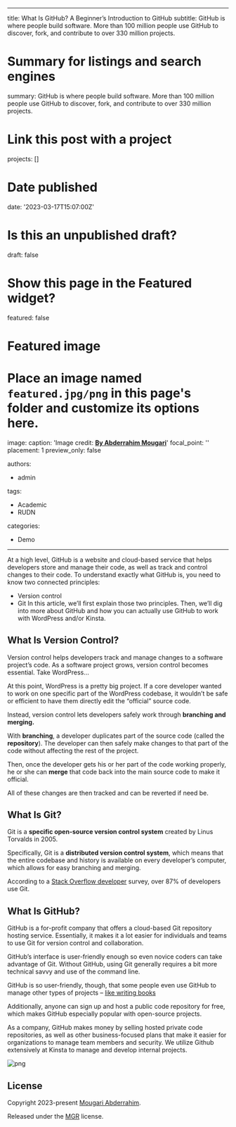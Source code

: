 
---
title: What Is GitHub? A Beginner’s Introduction to GitHub
subtitle: GitHub is where people build software. More than 100 million people use GitHub to discover, fork, and contribute to over 330 million projects.

# Summary for listings and search engines
summary: GitHub is where people build software. More than 100 million people use GitHub to discover, fork, and contribute to over 330 million projects.

# Link this post with a project
projects: []

# Date published
date: '2023-03-17T15:07:00Z'

# Is this an unpublished draft?
draft: false

# Show this page in the Featured widget?
featured: false

# Featured image
# Place an image named `featured.jpg/png` in this page's folder and customize its options here.

image:
  caption: 'Image credit: [**By Abderrahim Mougari**](https://unsplash.com/photos/CpkOjOcXdUY)'
  focal_point: ''
  placement: 1
  preview_only: false

authors:
  - admin

tags:
  - Academic
  - RUDN

categories:
  - Demo
---

At a high level, GitHub is a website and cloud-based service that helps developers store and manage their code, as well as track and control changes to their code. To understand exactly what GitHub is, you need to know two connected principles:

- Version control
- Git
In this article, we’ll first explain those two principles. Then, we’ll dig into more about GitHub and how you can actually use GitHub to work with WordPress and/or Kinsta.


## What Is Version Control?

Version control helps developers track and manage changes to a software project’s code. As a software project grows, version control becomes essential. Take WordPress…

At this point, WordPress is a pretty big project. If a core developer wanted to work on one specific part of the WordPress codebase, it wouldn’t be safe or efficient to have them directly edit the “official” source code.

Instead, version control lets developers safely work through **branching and merging.**

With **branching**, a developer duplicates part of the source code (called the **repository**). The developer can then safely make changes to that part of the code without affecting the rest of the project.

Then, once the developer gets his or her part of the code working properly, he or she can **merge** that code back into the main source code to make it official.

All of these changes are then tracked and can be reverted if need be.

## What Is Git?

Git is a **specific open-source version control system** created by Linus Torvalds in 2005.

Specifically, Git is a **distributed version control system**, which means that the entire codebase and history is available on every developer’s computer, which allows for easy branching and merging.

According to a [Stack Overflow developer](https://insights.stackoverflow.com/survey/2018/#work-version-control) survey, over 87% of developers use Git.

## What Is GitHub?
GitHub is a for-profit company that offers a cloud-based Git repository hosting service. Essentially, it makes it a lot easier for individuals and teams to use Git for version control and collaboration.

GitHub’s interface is user-friendly enough so even novice coders can take advantage of Git. Without GitHub, using Git generally requires a bit more technical savvy and use of the command line.

GitHub is so user-friendly, though, that some people even use GitHub to manage other types of projects – [like writing books](http://braythwayt.com/2015/01/29/how-i-write-books-with-github-and-leanpub.html)

Additionally, anyone can sign up and host a public code repository for free, which makes GitHub especially popular with open-source projects.

As a company, GitHub makes money by selling hosted private code repositories, as well as other business-focused plans that make it easier for organizations to manage team members and security. We utilize Github extensively at Kinsta to manage and develop internal projects.

![png](https://kinsta.com/wp-content/uploads/2018/04/what-is-github-0.png)

  
## License

Copyright 2023-present [Mougari Abderrahim](iragoum.github.io).

Released under the [MGR](iragoum.github.io) license.

